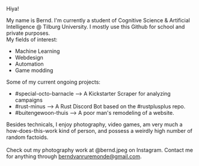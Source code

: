 Hiya!

My name is Bernd. I'm currently a student of Cognitive Science & Artificial Intelligence @ Tilburg University. I mostly use this Github for school and private purposes.  
My fields of interest:  
  - Machine Learning  
  - Webdesign  
  - Automation  
  - Game modding

Some of my current ongoing projects:  
  - #special-octo-barnacle --> A Kickstarter Scraper for analyzing campaigns  
  - #rust-minus --> A Rust Discord Bot based on the #rustplusplus repo.  
  - #buitengewoon-thuis --> A poor man's remodeling of a website.  
  
Besides technicals, I enjoy photography, video games, am very much a how-does-this-work kind of person, and possess a weirdly high number of random factoids.   
\
Check out my photography work at @bernd.jpeg on Instagram. Contact me for anything through berndvanruremonde@gmail.com.   


